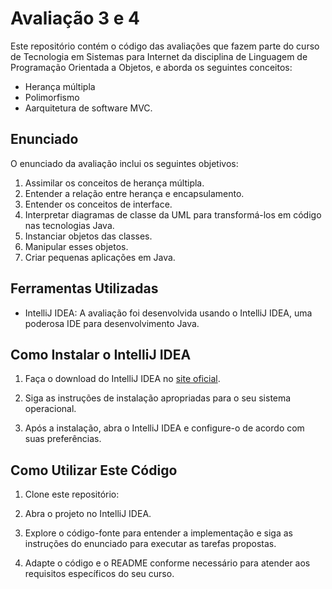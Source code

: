 # Avaliação 3 e 4

Este repositório contém o código das avaliações que fazem parte do curso de Tecnologia em Sistemas para Internet da disciplina de Linguagem de Programação Orientada a Objetos, e aborda os seguintes conceitos:
- Herança múltipla
- Polimorfismo
- Aarquitetura de software MVC.

## Enunciado

O enunciado da avaliação inclui os seguintes objetivos:

1. Assimilar os conceitos de herança múltipla.
2. Entender a relação entre herança e encapsulamento.
3. Entender os conceitos de interface.
4. Interpretar diagramas de classe da UML para transformá-los em código nas tecnologias Java.
5. Instanciar objetos das classes.
6. Manipular esses objetos.
7. Criar pequenas aplicações em Java.

## Ferramentas Utilizadas

- IntelliJ IDEA: A avaliação foi desenvolvida usando o IntelliJ IDEA, uma poderosa IDE para desenvolvimento Java.
  
## Como Instalar o IntelliJ IDEA

1. Faça o download do IntelliJ IDEA no [site oficial](https://www.jetbrains.com/idea/download/).

2. Siga as instruções de instalação apropriadas para o seu sistema operacional.

3. Após a instalação, abra o IntelliJ IDEA e configure-o de acordo com suas preferências.

## Como Utilizar Este Código

1. Clone este repositório:

2. Abra o projeto no IntelliJ IDEA.

3. Explore o código-fonte para entender a implementação e siga as instruções do enunciado para executar as tarefas propostas.

4. Adapte o código e o README conforme necessário para atender aos requisitos específicos do seu curso.
